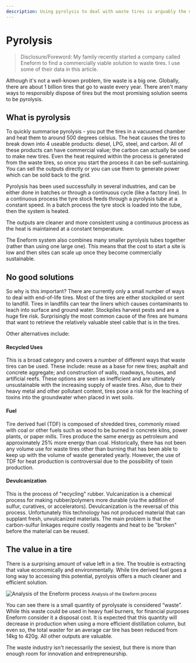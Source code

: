 ```yaml
---
description: Using pyrolysis to deal with waste tires is arguably the most economical and environmentally friendly solution.
---
```


# Pyrolysis

> Disclosure/Foreword: My family recently started a company called Eneform to find a commercially viable solution to waste tires. I use some of their data in this article.

Although it's not a well-known problem, tire waste is a big one. Globally, there are about 1 billion tires that go to waste every year. There aren't many ways to responsibly dispose of tires but the most promising solution seems to be pyrolysis.

## What is pyrolysis

To quickly summarise pyrolysis - you put the tires in a vacuumed chamber and heat them to around 500 degrees celsius. The heat causes the tires to break down into 4 useable products: diesel, LPG, steel, and carbon. All of these products can have commercial value; the carbon can actually be used to make new tires. Even the heat required within the process is generated from the waste tires, so once you start the process it can be self-sustaining. You can sell the outputs directly or you can use them to generate power which can be sold back to the grid.

Pyrolysis has been used successfully in several industries, and can be either done in batches or through a continuous cycle (like a factory line). In a continuous process the tyre stock feeds through a pyrolysis tube at a constant speed. In a batch process the tyre stock is loaded into the tube, then the system is heated.

The outputs are cleaner and more consistent using a continuous process as the heat is maintained at a constant temperature. 

The Eneform system also combines many smaller pyrolysis tubes together (rather than using one large one). This means that the cost to start a site is low and then sites can scale up once they become commercially sustainable.


## No good solutions

So why is this important? There are currently only a small number of ways to deal with end-of-life tires. Most of the tires are either stockpiled or sent to landfill. Tires in landfills can tear the liners which causes contaminants to leach into surface and ground water. Stockpiles harvest pests and are a huge fire risk. Surprisingly the most common cause of the fires are humans that want to retrieve the relatively valuable steel cable that is in the tires.

Other alternatives include:

#### Recycled Uses

This is a broad category and covers a number of different ways that waste tires can be used. These include: reuse as a base for new tires; asphalt and concrete aggregate; and construction of walls, roadways, houses, and artificial reefs. These options are seen as inefficient and are ultimately unsustainable with the increasing supply of waste tires. Also, due to their heavy metal and other pollutant content, tires pose a risk for the leaching of toxins into the groundwater when placed in wet soils.


#### Fuel

Tire derived fuel (TDF) is composed of shredded tires, commonly mixed with coal or other fuels such as wood to be burned in concrete kilns, power plants, or paper mills. Tires produce the same energy as petroleum and approximately 25% more energy than coal. Historically, there has not been any volume use for waste tires other than burning that has been able to keep up with the volume of waste generated yearly. However, the use of TDF for heat production is controversial due to the possibility of toxin production.


#### Devulcanization

This is the process of "recycling" rubber. Vulcanization is a chemical process for making rubber/polymers more durable (via the addition of sulfur, curatives, or accelerators). Devulcanization is the reversal of this process. Unfortunately this technology has not produced material that can supplant fresh, unvulcanized materials. The main problem is that the carbon-sulfur linkages require costly reagents and heat to be "broken" before the material can be reused.


## The value in a tire

There is a surprising amount of value left in a tire. The trouble is extracting that value economically and environmentally. While tire derived fuel goes a long way to accessing this potential, pyrolysis offers a much cleaner and efficient solution.

![Analysis of the Eneform process](/img/pyrolysis-outputs.png)
<small>Analysis of the Eneform process</small>

You can see there is a small quantity of pyrolysate is considered “waste”. While this waste could be used in heavy fuel burners, for financial purposes Eneform consider it a disposal cost. It is expected that this quantity will decrease in production when using a more efficient distillation column, but even so, the total waster for an average car tire has been reduced from 14kg to 420g. All other outputs are valuable.

The waste industry isn't necessarily the sexiest, but there is more than enough room for innovation and entrepreneurship.

